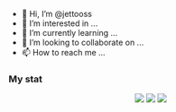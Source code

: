 - 👋 Hi, I’m @jettooss
- 👀 I’m interested in ...
- 🌱 I’m currently learning ...
- 💞️ I’m looking to collaborate on ...
- 📫 How to reach me ...

### My stat
<div id="stat" align="center">
	<img src="https://github-profile-summary-cards.vercel.app/api/cards/profile-details?username=jettooss"/>
	<img src="https://github-profile-summary-cards.vercel.app/api/cards/most-commit-language?username=jettooss"/>
	<img src="https://github-profile-summary-cards.vercel.app/api/cards/stats?username=jettooss"/>
</div>
